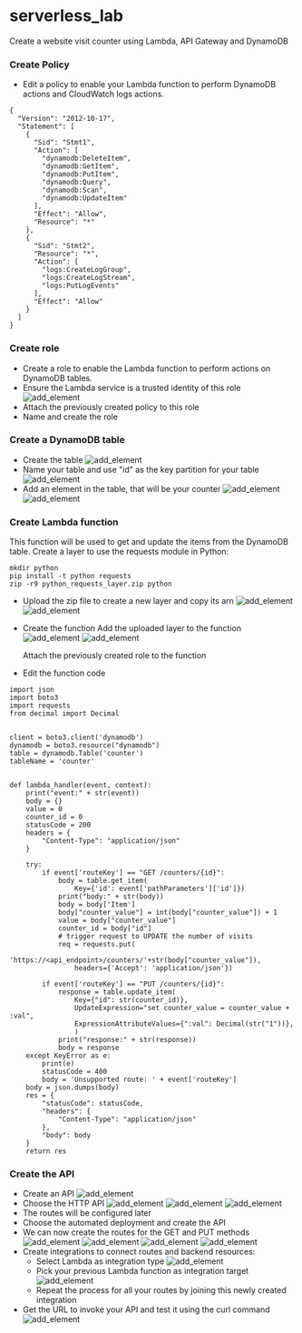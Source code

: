 # serverless_lab
Create a website visit counter using Lambda, API Gateway and DynamoDB


### Create Policy

* Edit a policy to enable your Lambda function to perform DynamoDB actions and CloudWatch logs actions.
```
{
  "Version": "2012-10-17",
  "Statement": [
    {
      "Sid": "Stmt1",
      "Action": [
        "dynamodb:DeleteItem",
        "dynamodb:GetItem",
        "dynamodb:PutItem",
        "dynamodb:Query",
        "dynamodb:Scan",
        "dynamodb:UpdateItem"
      ],
      "Effect": "Allow",
      "Resource": "*"
    },
    {
      "Sid": "Stmt2",
      "Resource": "*",
      "Action": [
        "logs:CreateLogGroup",
        "logs:CreateLogStream",
        "logs:PutLogEvents"
      ],
      "Effect": "Allow"
    }
  ]
}
```

### Create role

* Create a role to enable the Lambda function to perform actions on DynamoDB tables.
* Ensure the Lambda service is a trusted identity of this role
![add_element](./images/trusted_identity.png)
* Attach the previously created policy to this role
* Name and create the role


### Create a DynamoDB table

* Create the table
![add_element](./images/create_table.png)
* Name your table and use "id" as the key partition for your table
![add_element](./images/table_creation.png)
* Add an element in the table, that will be your counter
![add_element](./images/explore_table.png)
![add_element](./images/add_element.png)

### Create Lambda function 

This function will be used to get and update the items from the DynamoDB table.
Create a layer to use the requests module in Python:
```
mkdir python
pip install -t python requests
zip -r9 python_requests_layer.zip python

```
* Upload the zip file to create a new layer and copy its arn
![add_element](./images/add_layer.png)
![add_element](./images/specify_arn.png)
* Create the function 
	Add the uploaded layer to the function
	![add_element](./images/create_function.png)
	![add_element](./images/create_function_2.png)



	Attach the previously created role to the function
* Edit the function code


```
import json
import boto3
import requests
from decimal import Decimal


client = boto3.client('dynamodb')
dynamodb = boto3.resource("dynamodb")
table = dynamodb.Table('counter')
tableName = 'counter'


def lambda_handler(event, context):
    print("event:" + str(event))
    body = {}
    value = 0
    counter_id = 0
    statusCode = 200
    headers = {
        "Content-Type": "application/json"
    }

    try:
        if event['routeKey'] == "GET /counters/{id}":
            body = table.get_item(
                Key={'id': event['pathParameters']['id']})
            print("body:" + str(body))
            body = body['Item']
            body["counter_value"] = int(body["counter_value"]) + 1
            value = body["counter_value"]
            counter_id = body["id"]
            # trigger request to UPDATE the number of visits
            req = requests.put(
                'https://<api_endpoint>/counters/'+str(body["counter_value"]),
                headers={'Accept': 'application/json'})
            
        if event['routeKey'] == "PUT /counters/{id}":
            response = table.update_item(
                Key={"id": str(counter_id)},
                UpdateExpression="set counter_value = counter_value + :val",
                ExpressionAttributeValues={":val": Decimal(str("1"))},
                )
            print("response:" + str(response))
            body = response
    except KeyError as e:
        print(e)
        statusCode = 400
        body = 'Unsupported route: ' + event['routeKey']
    body = json.dumps(body)
    res = {
        "statusCode": statusCode,
        "headers": {
            "Content-Type": "application/json"
        },
        "body": body
    }
    return res
```

### Create the API

* Create an API
![add_element](./images/api_next.png)
* Choose the HTTP API
![add_element](./images/http_api.png)
![add_element](./images/create_api_http.png)
![add_element](./images/steps.png)
* The routes will be configured later
* Choose the automated deployment and create the API
* We can now create the routes for the GET and PUT methods
![add_element](./images/configure_route.png)
![add_element](./images/create_route.png)
![add_element](./images/create_route_2.png)
![add_element](./images/create_route_3.png)
* Create integrations to connect routes and backend resources:
	- Select Lambda as integration type
	![add_element](./images/integration.png)
	- Pick your previous Lambda function as integration target
	![add_element](./images/create_integration.png)
	- Repeat the process for all your routes by joining this newly created integration
* Get the URL to invoke your API and test it using the curl command
![add_element](./images/gateway_url.png)













